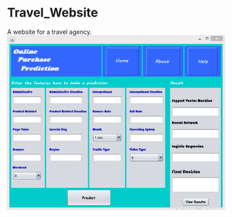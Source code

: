 # Travel_Website
A website for a travel agency. 
![alt text](https://github.com/Sinoxolo1408/OPP_System/blob/master/c1.PNG?raw=true)
